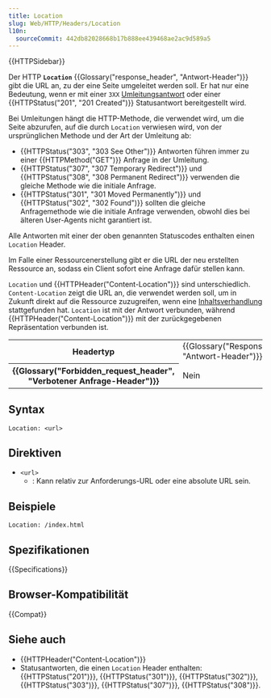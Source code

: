 ```yaml
---
title: Location
slug: Web/HTTP/Headers/Location
l10n:
  sourceCommit: 442db82028668b17b888ee439468ae2ac9d589a5
---
```


{{HTTPSidebar}}

Der HTTP **`Location`** {{Glossary("response_header", "Antwort-Header")}} gibt die URL an, zu der eine Seite umgeleitet werden soll. Er hat nur eine Bedeutung, wenn er mit einer `3XX` [Umleitungsantwort](/de/docs/Web/HTTP/Status#redirection_messages) oder einer {{HTTPStatus("201", "201 Created")}} Statusantwort bereitgestellt wird.

Bei Umleitungen hängt die HTTP-Methode, die verwendet wird, um die Seite abzurufen, auf die durch `Location` verwiesen wird, von der ursprünglichen Methode und der Art der Umleitung ab:

- {{HTTPStatus("303", "303 See Other")}} Antworten führen immer zu einer {{HTTPMethod("GET")}} Anfrage in der Umleitung.
- {{HTTPStatus("307", "307 Temporary Redirect")}} und {{HTTPStatus("308", "308 Permanent Redirect")}} verwenden die gleiche Methode wie die initiale Anfrage.
- {{HTTPStatus("301", "301 Moved Permanently")}} und {{HTTPStatus("302", "302 Found")}} sollten die gleiche Anfragemethode wie die initiale Anfrage verwenden, obwohl dies bei älteren User-Agents nicht garantiert ist.

Alle Antworten mit einer der oben genannten Statuscodes enthalten einen `Location` Header.

Im Falle einer Ressourcenerstellung gibt er die URL der neu erstellten Ressource an, sodass ein Client sofort eine Anfrage dafür stellen kann.

`Location` und {{HTTPHeader("Content-Location")}} sind unterschiedlich. `Content-Location` zeigt die URL an, die verwendet werden soll, um in Zukunft direkt auf die Ressource zuzugreifen, wenn eine [Inhaltsverhandlung](/de/docs/Web/HTTP/Content_negotiation) stattgefunden hat. `Location` ist mit der Antwort verbunden, während {{HTTPHeader("Content-Location")}} mit der zurückgegebenen Repräsentation verbunden ist.

<table class="properties">
  <tbody>
    <tr>
      <th scope="row">Headertyp</th>
      <td>{{Glossary("Response_header", "Antwort-Header")}}</td>
    </tr>
    <tr>
      <th scope="row">{{Glossary("Forbidden_request_header", "Verbotener Anfrage-Header")}}</th>
      <td>Nein</td>
    </tr>
  </tbody>
</table>

## Syntax

```http
Location: <url>
```

## Direktiven

- `<url>`
  - : Kann relativ zur Anforderungs-URL oder eine absolute URL sein.

## Beispiele

```http
Location: /index.html
```

## Spezifikationen

{{Specifications}}

## Browser-Kompatibilität

{{Compat}}

## Siehe auch

- {{HTTPHeader("Content-Location")}}
- Statusantworten, die einen `Location` Header enthalten: {{HTTPStatus("201")}}, {{HTTPStatus("301")}}, {{HTTPStatus("302")}}, {{HTTPStatus("303")}}, {{HTTPStatus("307")}}, {{HTTPStatus("308")}}.
